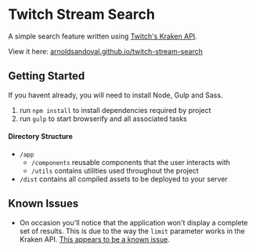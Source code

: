 # Twitch Stream Search

A simple search feature written using [Twitch's Kraken API](https://github.com/justintv/Twitch-API/blob/master/README.md).


View it here: [arnoldsandoval.github.io/twitch-stream-search](http://arnoldsandoval.github.io/twitch-stream-search)

## Getting Started
If you havent already, you will need to install Node, Gulp and Sass.

1. run `npm install` to install dependencies required by project
2. run `gulp` to start browserify and all associated tasks

#### Directory Structure
- `/app`
  - `/components` reusable components that the user interacts with
  - `/utils` contains utilities used throughout the project
- `/dist` contains all compiled assets to be deployed to your server

## Known Issues
- On occasion you'll notice that the application won't display a complete set of results. This is due to the way the `limit` parameter works in the Kraken API. [This appears to be a known issue](https://discuss.dev.twitch.tv/t/is-the-search-streams-part-of-the-api-broken/2385).
